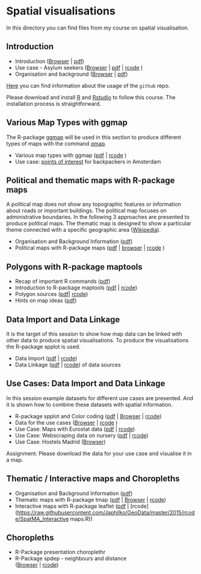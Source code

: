 Spatial visualisations
====================

In this directory you can find files from my course on spatial visualisation. 

Introduction
---------------------

- Introduction  ([Browser](https://github.com/Japhilko/GeoData/blob/master/2015/Introduction.md) |
[pdf](https://github.com/Japhilko/GeoData/blob/master/2015/Introduction.pdf))
- Use case - Asylum seekers ([Browser](https://github.com/Japhilko/GeoData/blob/master/2015/Asylum_seekers.md) |  [pdf](https://github.com/Japhilko/GeoData/blob/master/2015/slides/Asylum_seekers.pdf) | [rcode](https://github.com/Japhilko/GeoData/blob/master/2015/rcode/SpatMA_AsylumSeekers.R) )
- Organisation and background ([Browser](https://github.com/Japhilko/GeoData/blob/master/2015/Organisation_and_background.md) |
[pdf](https://github.com/Japhilko/GeoData/blob/master/2015/Organisation_and_background.pdf))


[Here](https://github.com/Japhilko/GeoData/blob/master/2015/github.md) you can find information about the usage of the `github` repo.

Please download and install [R](https://cran.uni-muenster.de/) and [Rstudio](https://www.rstudio.com/products/rstudio/download/) to follow this course. The installation process is straightforward. 

Various Map Types with ggmap
---------------------

The R-package [ggmap](http://journal.r-project.org/archive/2013-1/kahle-wickham.pdf) will be used in this section to 
produce different types of maps with the command [qmap](http://www.inside-r.org/packages/cran/ggmap/docs/qmap).

- Various map types with ggmap ([pdf](https://github.com/Japhilko/GeoData/raw/master/2015/MapTypes.pdf) | [rcode](https://raw.githubusercontent.com/Japhilko/GeoData/master/2015/rcode/SpatMA_ggmap.R) )
- Use case: [points of interest](https://rpossib.wordpress.com/2015/09/15/points-of-interest-for-backpackers/) for backpackers in Amsterdam

Political and thematic maps with R-package maps 
---------------------

A political map does not show any topographic features or information about roads or important buildings. The political map focuses on administrative boundaries. In the following 3 approaches are presented to produce political maps. The thematic map is designed to show a particular theme connected with a specific geographic area ([Wikipedia](https://en.wikipedia.org/wiki/Thematic_map)). 

- Organisation and Background Information ([pdf](https://github.com/Japhilko/GeoData/blob/master/2015/SpatialMA_Course3.pdf))
- Political maps with R-package maps ([pdf](https://github.com/Japhilko/GeoData/blob/master/2015/C_maps.pdf) | [browser](https://rpossib.wordpress.com/2015/09/18/political-maps-with-r/) | [rcode](https://raw.githubusercontent.com/Japhilko/GeoData/master/2015/rcode/SpatMA_maps.R) )


Polygons with R-package maptools
---------------------

- Recap of important R commands ([pdf](https://github.com/Japhilko/GeoData/blob/master/2015/RcommandsRecap.pdf))
- Introduction to R-package maptools ([pdf](https://github.com/Japhilko/GeoData/blob/master/2015/D_maptools.pdf) 
| [rcode](https://raw.githubusercontent.com/Japhilko/GeoData/master/2015/rcode/SpatMA_maptools.R))
- Polygon sources ([pdf](https://github.com/Japhilko/GeoData/blob/master/2015/PolygonSources.pdf)| [rcode](https://raw.githubusercontent.com/Japhilko/GeoData/master/2015/rcode/SpatMA_polygonSources.R))
- Hints on map ideas ([pdf](https://github.com/Japhilko/GeoData/blob/master/2015/MapIdeas.pdf))


Data Import and Data Linkage
---------------------
It is the target of this session to show how map data can be linked with other data to produce spatial visualisations. To produce the visualisations the R-package spplot is used.


- Data Import ([pdf](https://github.com/Japhilko/GeoData/blob/master/2015/dataImport.pdf) | [rcode](https://raw.githubusercontent.com/Japhilko/GeoData/master/2015/rcode/SpatMA_dataImport.R)) 
- Data Linkage ([pdf](https://github.com/Japhilko/GeoData/blob/master/2015/Matching.pdf) | [rcode](https://raw.githubusercontent.com/Japhilko/GeoData/master/2015/rcode/SpatMA_Matching.R))
of data sources


Use Cases: Data Import and Data Linkage
---------------------
In this session example datasets for different use cases are presented. And it is shown how to combine these datasets with spatial information.


- R-package spplot and Color coding ([pdf](https://github.com/Japhilko/GeoData/blob/master/2015/E_spplot.pdf)  | [Browser](https://github.com/Japhilko/GeoData/blob/master/workshops/E_spplot.md) | 
[rcode](https://raw.githubusercontent.com/Japhilko/GeoData/master/2015/rcode/SpatMA_spplot.R))
- Data for the use cases ([Browser](https://github.com/Japhilko/GeoData/blob/master/workshops/Course6.md) | 
[rcode](https://raw.githubusercontent.com/Japhilko/GeoData/master/2015/rcode/SpatMA_DataUseCases.R)
)
- Use Case: Maps with Eurostat data ([pdf](https://github.com/Japhilko/GeoData/blob/master/2015/eurostatMapsR.pdf) | [rcode](https://raw.githubusercontent.com/Japhilko/GeoData/master/2015/rcode/SpatMA_EurostatMaps.R))
- Use Case: Webscraping data on nursery ([pdf](https://github.com/Japhilko/GeoData/blob/master/2015/WebScraping.pdf) | [rcode](https://raw.githubusercontent.com/Japhilko/GeoData/master/2015/rcode/SpatMA_WebScraping.R))
- Use Case: Hostels Madrid ([Browser](https://github.com/Japhilko/GeoData/blob/master/workshops/Madrid_hostels.md))

Assignment: Please download the data for your use case and visualise it in a map.

Thematic / Interactive maps and Choropleths
---------------------

- Organisation and Background Information ([pdf](https://github.com/Japhilko/GeoData/blob/master/2015/Course7.pdf))
- Thematic maps with R-package tmap ([pdf](https://github.com/Japhilko/GeoData/blob/master/2015/F_tmap.pdf) |
[Browser](https://github.com/Japhilko/GeoData/blob/master/workshops/F_tmap.md) | 
[rcode](https://raw.githubusercontent.com/Japhilko/GeoData/master/2015/rcode/SpatMA_tmap.R))
- Interactive maps with R-package leaflet 
([pdf](https://github.com/Japhilko/GeoData/blob/master/2015/Interactive_maps.pdf) |
[rcode](https://raw.githubusercontent.com/Japhilko/GeoData/master/2015/rcode/SpatMA_Interactive maps.R))

Choropleths
---------------------

- R-Package presentation choroplethr
- R-Package spdep - neighbours and distance  
([Browser](https://github.com/Japhilko/GeoData/blob/master/workshops/K_spdep.md) |
[rcode](https://raw.githubusercontent.com/Japhilko/GeoData/master/2015/rcode/SpatMA_spdep.R))